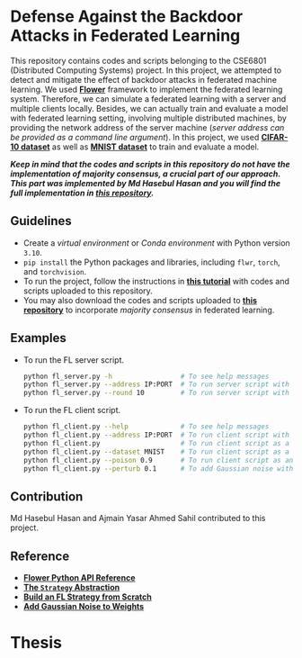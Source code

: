 # Defense Against the Backdoor Attacks in Federated Learning

This repository contains codes and scripts belonging to the CSE6801 (Distributed Computing Systems) project. In this project, we attempted to detect and mitigate the effect of backdoor attacks in federated machine learning. We used [**Flower**](https://github.com/adap/flower) framework to implement the federated learning system. Therefore, we can simulate a federated learning with a server and multiple clients locally. Besides, we can actually train and evaluate a model with federated learning setting, involving multiple distributed machines, by providing the network address of the server machine (_server address can be provided as a command line argument_). In this project, we used [**CIFAR-10 dataset**](https://www.cs.toronto.edu/~kriz/cifar.html) as well as [**MNIST dataset**](https://yann.lecun.com/exdb/mnist/) to train and evaluate a model.

**_Keep in mind that the codes and scripts in this repository do not have the implementation of majority consensus, a crucial part of our approach. This part was implemented by Md Hasebul Hasan and you will find the full implementation in [this repository](https://github.com/Hasebul/distributed_computing)._**

## Guidelines

- Create a _virtual environment_ or _Conda environment_ with Python version `3.10`.
- `pip install` the Python packages and libraries, including `flwr`, `torch`, and `torchvision`.
- To run the project, follow the instructions in [**this tutorial**](https://flower.dev/docs/framework/tutorial-quickstart-pytorch.html) with codes and scripts uploaded to this repository.
- You may also download the codes and scripts uploaded to [**this repository**](https://github.com/Hasebul/distributed_computing) to incorporate _majority consensus_ in federated learning.

## Examples

- To run the FL server script.
  ```sh
  python fl_server.py -h                 # To see help messages
  python fl_server.py --address IP:PORT  # To run server script with server's network address
  python fl_server.py --round 10         # To run server script with 10 FL rounds
  ```
- To run the FL client script.
  ```sh
  python fl_client.py --help             # To see help messages
  python fl_client.py --address IP:PORT  # To run client script with server's network address
  python fl_client.py                    # To run client script as a benign client and use CIFAR-10 dataset by default
  python fl_client.py --dataset MNIST    # To run client script as a benign client and use MNIST dataset
  python fl_client.py --poison 0.9       # To run client script as an attacker with poison rate 0.9
  python fl_client.py --perturb 0.1      # To add Gaussian noise with 0.1 weight to parameters in each training round
  ```

## Contribution

Md Hasebul Hasan and Ajmain Yasar Ahmed Sahil contributed to this project.

## Reference

- [**Flower Python API Reference**](https://flower.dev/docs/framework/ref-api-flwr.html)
- [**The `Strategy` Abstraction**](https://flower.dev/docs/framework/how-to-implement-strategies.html)
- [**Build an FL Strategy from Scratch**](https://flower.dev/docs/framework/tutorial-series-build-a-strategy-from-scratch-pytorch.html)
- [**Add Gaussian Noise to Weights**](https://discuss.pytorch.org/t/is-there-any-way-to-add-noise-to-trained-weights/29829)
# Thesis
